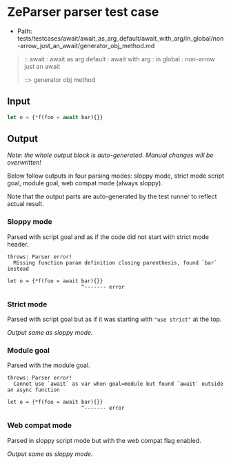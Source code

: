 # ZeParser parser test case

- Path: tests/testcases/await/await_as_arg_default/await_with_arg/in_global/non-arrow_just_an_await/generator_obj_method.md

> :: await : await as arg default : await with arg : in global : non-arrow just an await
>
> ::> generator obj method

## Input

`````js
let o = {*f(foo = await bar){}}
`````

## Output

_Note: the whole output block is auto-generated. Manual changes will be overwritten!_

Below follow outputs in four parsing modes: sloppy mode, strict mode script goal, module goal, web compat mode (always sloppy).

Note that the output parts are auto-generated by the test runner to reflect actual result.

### Sloppy mode

Parsed with script goal and as if the code did not start with strict mode header.

`````
throws: Parser error!
  Missing function param definition closing parenthesis, found `bar` instead

let o = {*f(foo = await bar){}}
                        ^------- error
`````

### Strict mode

Parsed with script goal but as if it was starting with `"use strict"` at the top.

_Output same as sloppy mode._

### Module goal

Parsed with the module goal.

`````
throws: Parser error!
  Cannot use `await` as var when goal=module but found `await` outside an async function

let o = {*f(foo = await bar){}}
                        ^------- error
`````


### Web compat mode

Parsed in sloppy script mode but with the web compat flag enabled.

_Output same as sloppy mode._

